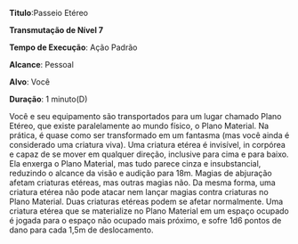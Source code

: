 **Titulo**:Passeio Etéreo

**Transmutação de Nível 7**

**Tempo de Execução**: Ação Padrão

**Alcance**: Pessoal

**Alvo**: Você

**Duração**: 1 minuto(D)

Você e seu equipamento são transportados para um lugar chamado Plano Etéreo, que existe paralelamente ao mundo físico, o Plano Material. 
Na prática, é quase como ser transformado em um fantasma (mas você ainda é considerado uma criatura viva).
Uma criatura etérea é invisível, in corpórea e capaz de se mover em qualquer direção, inclusive para cima e para baixo. 
Ela enxerga o Plano Material, mas tudo parece cinza e insubstancial, reduzindo o alcance da visão e audição para 18m.
Magias de abjuração afetam criaturas etéreas, mas outras magias não. 
Da mesma forma, uma criatura etérea não pode atacar nem lançar magias contra criaturas no Plano Material. 
Duas criaturas etéreas podem se afetar normalmente.
Uma criatura etérea que se materialize no Plano Material em um espaço ocupado é jogada para o espaço não ocupado mais próximo, e sofre 1d6 pontos de dano para cada 1,5m de deslocamento.
